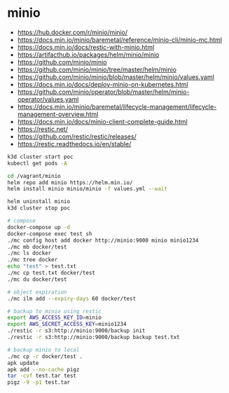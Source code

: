 # minio
- https://hub.docker.com/r/minio/minio/
- https://docs.min.io/minio/baremetal/reference/minio-cli/minio-mc.html
- https://docs.min.io/docs/restic-with-minio.html
- https://artifacthub.io/packages/helm/minio/minio
- https://github.com/minio/minio
- https://github.com/minio/minio/tree/master/helm/minio
- https://github.com/minio/minio/blob/master/helm/minio/values.yaml
- https://docs.min.io/docs/deploy-minio-on-kubernetes.html
- https://github.com/minio/operator/blob/master/helm/minio-operator/values.yaml
- https://docs.min.io/minio/baremetal/lifecycle-management/lifecycle-management-overview.html
- https://docs.min.io/docs/minio-client-complete-guide.html
- https://restic.net/
- https://github.com/restic/restic/releases/
- https://restic.readthedocs.io/en/stable/

```bash
k3d cluster start poc
kubectl get pods -A

cd /vagrant/minio
helm repo add minio https://helm.min.io/
helm install minio minio/minio -f values.yml --wait

helm uninstall minio
k3d cluster stop poc

# compose
docker-compose up -d
docker-compose exec test sh
./mc config host add docker http://minio:9000 minio minio1234
./mc mb docker/test
./mc ls docker
./mc tree docker
echo "test" > test.txt
./mc cp test.txt docker/test
./mc du docker/test

# object expiration
./mc ilm add --expiry-days 60 docker/test

# backup to minio using restic
export AWS_ACCESS_KEY_ID=minio
export AWS_SECRET_ACCESS_KEY=minio1234
./restic -r s3:http://minio:9000/backup init
./restic -r s3:http://minio:9000/backup backup test.txt

# backup minio to local
./mc cp -r docker/test .
apk update
apk add --no-cache pigz
tar -cvf test.tar test
pigz -9 -p1 test.tar
```
